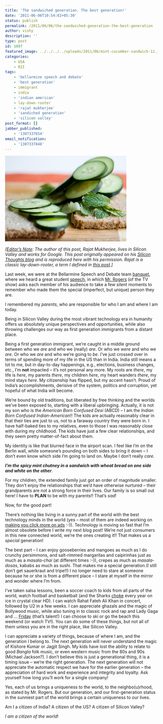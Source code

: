```yaml
---
title: 'The sandwiched generation. The best generation!'
date: '2011-06-06T10:54:02+05:30'
status: publish
permalink: /2011/06/06/the-sandwiched-generation-the-best-generation
author: vishy
description: ''
type: post
id: 1097
featured_image: ../../../../uploads/2011/06/mint-cucumber-sandwich-11.jpg
categories: 
    - USA
    - R2I
tags:
    - 'bellarmine speech and debate'
    - 'best generation'
    - immigrant
    - india
    - 'indian american'
    - lay-down-rooter
    - 'rajat mukherjee'
    - 'sandiched generation'
    - 'silicon valley'
post_format: []
jabber_published:
    - '1307337654'
email_notification:
    - '1307337848'
---
```

![sandwich.jpg](../../../../uploads/2011/06/mint-cucumber-sandwich-11.jpg)

*\[<span style="text-decoration:underline;">Editor’s Note</span>: The author of this post, Rajat Mukherjee, lives in Silicon Valley and works for Google. This post originally appeared on his [Silicon Thoughts blog](http://rajatmukherjee.blogspot.com/2011/05/sandwiched-generation-best-generation.html) and is reproduced here with his permission. Rajat is a classic lay-down-rooter, a term I defined in [this post](https://www.ulaar.com/2008/06/04/the-two-types-of-indian-immigrants/).\]*

Last week, we were at the Bellarmine Speech and Debate team [banquet](http://www.bcp.org/news/detail.aspx?pageaction=ViewSinglePublic&LinkID=12918&ModuleID=235&NEWSPID=1), where we heard a great student [speech](http://www.dartmouth.edu/%7Enews/releases/2002/june/060902c.html), in which [Mr. Rogers](http://en.wikipedia.org/wiki/Fred_Rogers) (of the TV show) asks each member of his audience to take a few silent moments to remember who made them the special (imperfect, but unique) person they are.

I remembered my *parents*, who are responsible for who I am and where I am today.

Being in Silicon Valley during the most vibrant technology era in humanity offers us absolutely unique perspectives and opportunities, while also throwing challenges our way as first generation immigrants from a distant place.

Being a first generation immigrant, we’re caught in a middle ground between who we *are* and who we (really) *are*. Or who we *were* and who we *are*. Or who we *are* and who we’re going to *be*. I’ve just crossed over in terms of spending more of my life in the US than in India. India still means a lot to me, but in day-to-day happenings, e.g., elections, business changes, etc., I’m **not** impacted – it’s not personal any more. My roots are *there*, my life is *here*, my parents *there*, my children *here*, my heart wanders *there*, my mind stays *here*. My citizenship has flipped, but my accent hasn’t. Proud of India’s accomplishments, derisive of the system, politics and corruption, yet hopeful of what India will become.

We’re bound by old traditions, but liberated by free thinking and the worlds we’ve been exposed to, starting with a liberal upbringing. Actually, it is not my son who is the *American Born Confused Desi* (ABCD) – I am the *Indian Born Confused Indian-American*!! The kids are actually reasonably clear in that their ties are just to us, not to a faraway country they were born in. I have half-baked ties to my relatives, even to those I was reasonably close with during my childhood. The kids have just a few clear relationships, and they seem pretty matter-of-fact about them.

My identity is like that blurred face in the airport scan. I feel like I’m on the Berlin wall, while someone’s pounding on both sides to bring it down – I don’t even know which side I’m going to land on. Maybe I don’t really *care*.

***I’m the spicy mint chutney in a sandwich with wheat bread on one side and white on the other***.

For my children, the extended family just got an order of magnitude smaller. They don’t enjoy the relationships that we’d have otherwise nurtured – their grandparents are not a strong force in their lives. Our family is so small out here! I have to **PLAN** to be with my parents!! That’s *sad*!

Now, for the good part!

There’s nothing like living in a sunny part of the world with the best technology minds in the world (yes – most of them are indeed working on [making you click more on ads](http://www.businessweek.com/magazine/content/11_17/b4225060960537.htm) :-)). Technology is moving so fast that I’m almost obsolete before I write my next blog post! We’re not just consumers in this new connected world, we’re the ones creating it!! That makes us a *special* generation!

The best part – I can enjoy gooseberries and mangoes as much as I do crunchy persimmons, and salt-rimmed margaritas and caipirinhas just as much as a *masala-chai* (at different times :-)), crepes as much as *masala-dosas*, kababs as much as sushi. That makes me a special generation.(I still don’t get sauerkraut and tripe!!) I no longer need to stare at someone because he or she is from a different place – I stare at myself in the mirror and wonder where I’m from.

I’ve taken salsa lessons, been a soccer coach to kids from all parts of the world, watch football and basketball (and the Sharks [choke](http://www.mercurynews.com/sharks/ci_18129097?nclick_check=1) every year on ice in crystal clear HD). I can watch Rahat Fateh Ali Khan in concert, followed by U2 in a few weeks. I can appreciate ghazals and the magic of Bollywood music, while also tuning in to classic rock and rap and Lady Gaga and … [Friday](http://www.youtube.com/watch?v=CD2LRROpph0) (that’s talent!) I can choose to ski or go the beach this weekend (or watch TV!). You can do some of these things, but not all of them unless you are in the right place, like Silicon Valley.

I can appreciate a variety of things, because of where I am, and the generation I belong to. The next generation will never understand the magic of Kishore Kumar or Jagjit Singh. My kids have lost the ability to relate to good *Bangla* folk music, or even western music from the 80s and 90s (Michael Jackson?). I don’t believe this is just a generational thing, it is a timing issue – we’re the right generation. The next generation will not appreciate the automatic respect we have for the earlier generation – the appreciation of hard work and experience and integrity and loyalty. Ask yourself how long you’ll work for a single company!

Yes, each of us brings a uniqueness to the world, to the neighbo(u)rhood, as stated by Mr. Rogers. But our generation, and our first-generation status in the sunniest part of the world brings a certain uniqueness to our lives.

Am I a citizen of India? A citizen of the US? A citizen of Silicon Valley?

*I am a citizen of the world*!
